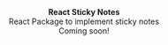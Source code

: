 <div align="center"><strong>React Sticky Notes</strong></div>
<div align="center">React Package to implement sticky notes</div>
<div align="center">Coming soon!</div>
